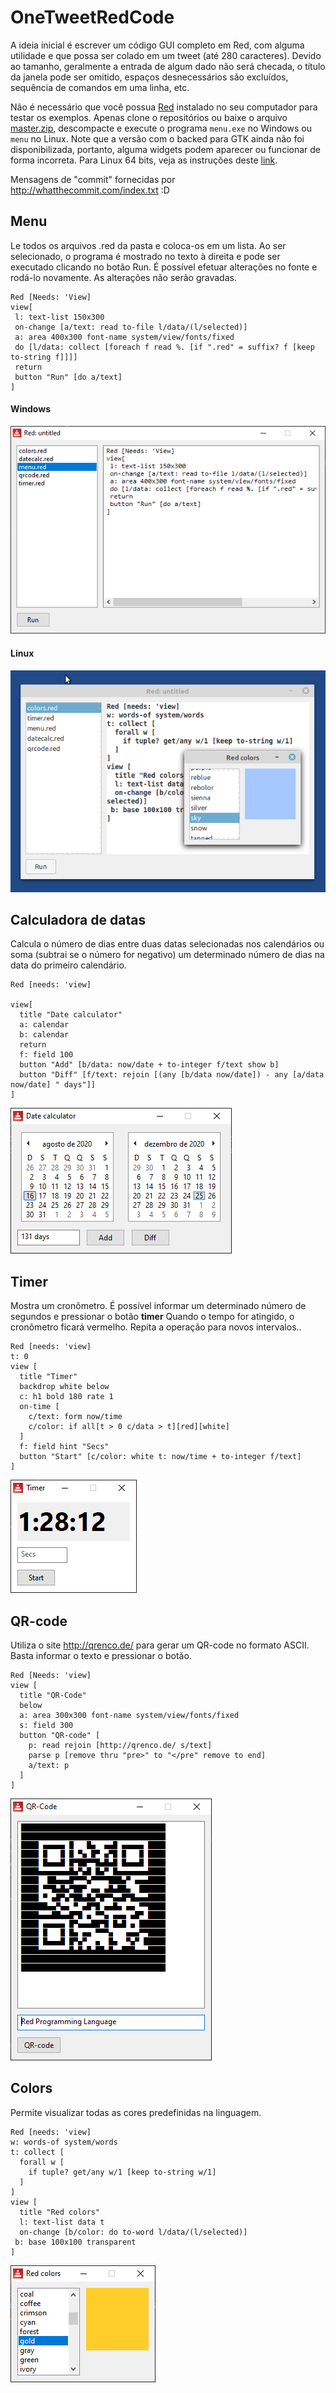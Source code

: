 # OneTweetRedCode

A ideia inicial é escrever um código GUI completo em Red, com alguma utilidade e que possa ser colado em um tweet (até 280 caracteres). Devido ao tamanho, geralmente a entrada de algum dado não será checada, o título da janela pode ser omitido, espaços desnecessários são excluídos, sequência de comandos em uma linha, etc. 

Não é necessário que você possua [Red](https://www.red-lang.org/) instalado no seu computador para testar os exemplos. Apenas clone o repositórios ou baixe o arquivo [master.zip](https://github.com/guaracy/OneTweetRedCode/archive/master.zip), descompacte e execute o programa ```menu.exe``` no Windows ou ```menu``` no Linux. Note que a versão com o backed para GTK ainda não foi disponibilizada, portanto, alguma widgets podem aparecer ou funcionar de forma incorreta. Para Linux 64 bits, veja as instruções deste [link](https://github.com/rcqls/reds/blob/master/README-RedGTK.md).

Mensagens de "commit" fornecidas por http://whatthecommit.com/index.txt :D

## Menu

Le todos os arquivos .red da pasta e coloca-os em um lista. Ao ser selecionado, o programa é mostrado no texto à direita e pode ser executado clicando no botão Run. É possível efetuar alterações no fonte e rodá-lo novamente. As alterações não serão gravadas. 

```red
Red [Needs: 'View]
view[
 l: text-list 150x300
 on-change [a/text: read to-file l/data/(l/selected)]
 a: area 400x300 font-name system/view/fonts/fixed
 do [l/data: collect [foreach f read %. [if ".red" = suffix? f [keep to-string f]]]]
 return
 button "Run" [do a/text]
]
```
#### Windows
![](https://github.com/guaracy/OneTweetRedCode/blob/master/png/menu.png)

#### Linux
![](https://github.com/guaracy/OneTweetRedCode/blob/master/png/menu-linux.png)


## Calculadora de datas

Calcula o número de dias entre duas datas selecionadas nos calendários ou soma (subtrai se o número for negativo) um determinado número de dias na data do primeiro calendário.

```red
Red [needs: 'view]

view[
  title "Date calculator"
  a: calendar 
  b: calendar 
  return
  f: field 100
  button "Add" [b/data: now/date + to-integer f/text show b]
  button "Diff" [f/text: rejoin [(any [b/data now/date]) - any [a/data now/date] " days"]]
]
```

![](https://github.com/guaracy/OneTweetRedCode/blob/master/png/datecalc.png)

## Timer

Mostra um cronômetro. É possível informar um determinado número de segundos e pressionar o botão **timer** Quando o tempo for atingido, o cronômetro ficará vermelho. Repita a operação para novos intervalos.. 

```red
Red [needs: 'view]
t: 0
view [ 
  title "Timer"
  backdrop white below
  c: h1 bold 180 rate 1 
  on-time [
    c/text: form now/time
    c/color: if all[t > 0 c/data > t][red][white]
  ]
  f: field hint "Secs"
  button "Start" [c/color: white t: now/time + to-integer f/text]
]
```

![](https://github.com/guaracy/OneTweetRedCode/blob/master/png/timer.png)

## QR-code

Utiliza o site http://qrenco.de/ para gerar um QR-code no formato ASCII. Basta informar o texto e pressionar o botão.

```red
Red [Needs: 'view]
view [
  title "QR-Code"
  below 
  a: area 300x300 font-name system/view/fonts/fixed
  s: field 300
  button "QR-code" [
    p: read rejoin [http://qrenco.de/ s/text]
    parse p [remove thru "pre>" to "</pre" remove to end]
    a/text: p
  ]
]
```

![](https://github.com/guaracy/OneTweetRedCode/blob/master/png/qrcode.png)

## Colors

Permite visualizar todas as cores predefinidas na linguagem.

```red
Red [needs: 'view]
w: words-of system/words
t: collect [
  forall w [
    if tuple? get/any w/1 [keep to-string w/1]
  ]
]
view [
  title "Red colors"
  l: text-list data t
  on-change [b/color: do to-word l/data/(l/selected)]
 b: base 100x100 transparent
]
```

![](https://github.com/guaracy/OneTweetRedCode/blob/master/png/colors.png)

